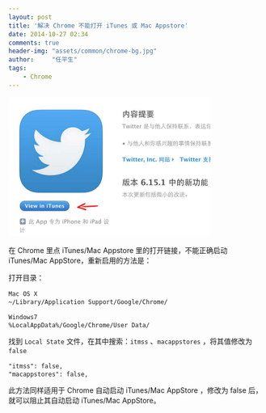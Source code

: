 ```yaml
---
layout: post
title: '解决 Chrome 不能打开 iTunes 或 Mac Appstore'
date: 2014-10-27 02:34
comments: true
header-img: "assets/common/chrome-bg.jpg"
author:     "任平生"
tags:
    - Chrome
---
```


<img src="/assets/2014/10/open-itunes.jpg" alt="open-itunes.jpg" width="400">


在 Chrome 里点 iTunes/Mac Appstore 里的打开链接，不能正确启动 iTunes/Mac AppStore，重新启用的方法是：


打开目录：

``` 
Mac OS X
~/Library/Application Support/Google/Chrome/
```

``` 
Windows7
%LocalAppData%/Google/Chrome/User Data/

```

找到  `Local State` 文件，在其中搜索：`itmss` 、`macappstores` ，将其值修改为 `false`

```
"itmss": false,
"macappstores": false,
```

此方法同样适用于 Chrome 自动启动 iTunes/Mac AppStore ，修改为 false 后，就可以阻止其自动启动 iTunes/Mac AppStore。